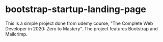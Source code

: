 # bootstrap-startup-landing-page
This is a simple project done from udemy course, "The Complete Web Developer in 2020: Zero to Mastery".  The project features Bootstrap and Mailcrimp.
